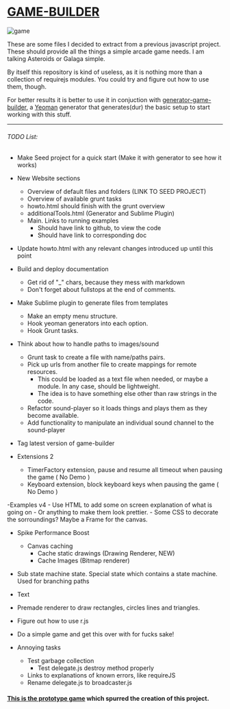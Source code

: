 # [GAME-BUILDER][game-builder]

![game][game]

These are some files I decided to extract from a previous javascript project. These should provide all the things a simple arcade game needs. I am talking Asteroids or Galaga simple. 

By itself this repository is kind of useless, as it is nothing more than a collection of requirejs modules. You could try and figure out how to use them, though. 

For better results it is better to use it in conjuction with [generator-game-builder][generator], a [Yeoman][yeoman] generator that generates(dur) the basic setup to start working with this stuff. 

-----------------------------------

###### TODO List:
    
- Make Seed project for a quick start (Make it with generator to see how it works)

- New Website sections
    - Overview of default files and folders (LINK TO SEED PROJECT)
    - Overview of available grunt tasks
    - howto.html should finish with the grunt overview
    - additionalTools.html (Generator and Sublime Plugin)
    - Main. Links to running examples
        - Should have link to github, to view the code
        - Should have link to corresponding doc

- Update howto.html with any relevant changes introduced up until this point

- Build and deploy documentation
    - Get rid of "_" chars, because they mess with markdown
    - Don't forget about fullstops at the end of comments.

- Make Sublime plugin to generate files from templates
    - Make an empty menu structure.
    - Hook yeoman generators into each option.
    - Hook Grunt tasks.

- Think about how to handle paths to images/sound
    - Grunt task to create a file with name/paths pairs.
    - Pick up urls from another file to create mappings for remote resources.
        - This could be loaded as a text file when needed, or maybe a module. In any case, should be lightweight.
        - The idea is to have something else other than raw strings in the code.
    - Refactor sound-player so it loads things and plays them as they become available.
    - Add functionality to manipulate an individual sound channel to the sound-player

- Tag latest version of game-builder

- Extensions 2
    - TimerFactory extension, pause and resume all timeout when pausing the game ( No Demo )
    - Keyboard extension, block keyboard keys when pausing the game ( No Demo )

-Examples v4
    - Use HTML to add some on screen explanation of what is going on
    - Or anything to make them look prettier.
    - Some CSS to decorate the sorroundings? Maybe a Frame for the canvas.

- Spike Performance Boost
    - Canvas caching
        * Cache static drawings (Drawing Renderer, NEW)
        * Cache Images (Bitmap renderer)       

- Sub state machine state. Special state which contains a state machine. Used for branching paths

- Text

- Premade renderer to draw rectangles, circles lines and triangles.

- Figure out how to use r.js

- Do a simple game and get this over with for fucks sake!

- Annoying tasks
    - Test garbage collection
        - Test delegate.js destroy method properly
    - Links to explanations of known errors, like requireJS
    - Rename delegate.js to broadcaster.js

#### [This is the prototype game][tirador] which spurred the creation of this project.

[game]: http://f.cl.ly/items/3N420I093v3b03051W39/game.png
[tirador]: http://www.treintipollo.com/tirador/index.html
[generator]: https://github.com/diegomarquez/generator-game-builder
[yeoman]: http://yeoman.io/
[game-builder]: http://diegomarquez.github.io/game-builder